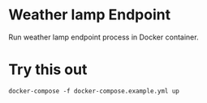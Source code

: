 # Weather lamp Endpoint

Run weather lamp endpoint process in Docker container.

# Try this out

`docker-compose -f docker-compose.example.yml up`
